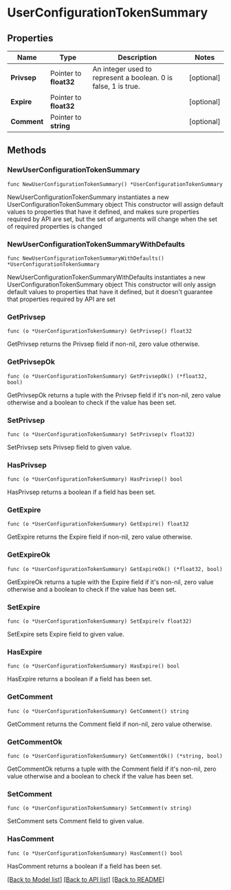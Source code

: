 # UserConfigurationTokenSummary

## Properties

Name | Type | Description | Notes
------------ | ------------- | ------------- | -------------
**Privsep** | Pointer to **float32** | An integer used to represent a boolean. 0 is false, 1 is true. | [optional] 
**Expire** | Pointer to **float32** |  | [optional] 
**Comment** | Pointer to **string** |  | [optional] 

## Methods

### NewUserConfigurationTokenSummary

`func NewUserConfigurationTokenSummary() *UserConfigurationTokenSummary`

NewUserConfigurationTokenSummary instantiates a new UserConfigurationTokenSummary object
This constructor will assign default values to properties that have it defined,
and makes sure properties required by API are set, but the set of arguments
will change when the set of required properties is changed

### NewUserConfigurationTokenSummaryWithDefaults

`func NewUserConfigurationTokenSummaryWithDefaults() *UserConfigurationTokenSummary`

NewUserConfigurationTokenSummaryWithDefaults instantiates a new UserConfigurationTokenSummary object
This constructor will only assign default values to properties that have it defined,
but it doesn't guarantee that properties required by API are set

### GetPrivsep

`func (o *UserConfigurationTokenSummary) GetPrivsep() float32`

GetPrivsep returns the Privsep field if non-nil, zero value otherwise.

### GetPrivsepOk

`func (o *UserConfigurationTokenSummary) GetPrivsepOk() (*float32, bool)`

GetPrivsepOk returns a tuple with the Privsep field if it's non-nil, zero value otherwise
and a boolean to check if the value has been set.

### SetPrivsep

`func (o *UserConfigurationTokenSummary) SetPrivsep(v float32)`

SetPrivsep sets Privsep field to given value.

### HasPrivsep

`func (o *UserConfigurationTokenSummary) HasPrivsep() bool`

HasPrivsep returns a boolean if a field has been set.

### GetExpire

`func (o *UserConfigurationTokenSummary) GetExpire() float32`

GetExpire returns the Expire field if non-nil, zero value otherwise.

### GetExpireOk

`func (o *UserConfigurationTokenSummary) GetExpireOk() (*float32, bool)`

GetExpireOk returns a tuple with the Expire field if it's non-nil, zero value otherwise
and a boolean to check if the value has been set.

### SetExpire

`func (o *UserConfigurationTokenSummary) SetExpire(v float32)`

SetExpire sets Expire field to given value.

### HasExpire

`func (o *UserConfigurationTokenSummary) HasExpire() bool`

HasExpire returns a boolean if a field has been set.

### GetComment

`func (o *UserConfigurationTokenSummary) GetComment() string`

GetComment returns the Comment field if non-nil, zero value otherwise.

### GetCommentOk

`func (o *UserConfigurationTokenSummary) GetCommentOk() (*string, bool)`

GetCommentOk returns a tuple with the Comment field if it's non-nil, zero value otherwise
and a boolean to check if the value has been set.

### SetComment

`func (o *UserConfigurationTokenSummary) SetComment(v string)`

SetComment sets Comment field to given value.

### HasComment

`func (o *UserConfigurationTokenSummary) HasComment() bool`

HasComment returns a boolean if a field has been set.


[[Back to Model list]](../README.md#documentation-for-models) [[Back to API list]](../README.md#documentation-for-api-endpoints) [[Back to README]](../README.md)


